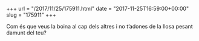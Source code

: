 +++
url = "/2017/11/25/175911.html"
date = "2017-11-25T16:59:00+00:00"
slug = "175911"
+++

Com és que veus la boina al cap dels altres i no t’adones de la llosa pesant damunt del teu?


